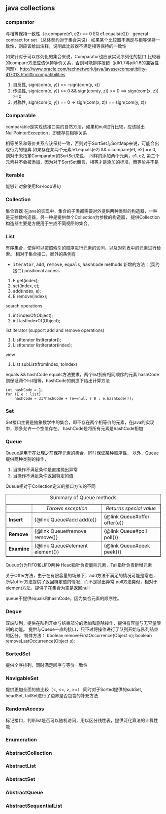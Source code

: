 
## java collections

### comparator
与相等保持一致性（c.compare(e1, e2) == 0 EQ e1.equals(e2)）
general contract for set （总体契约对于集合来说）
如果某个比较器不满足与相等保持一致性，则应该给出注释，说明此比较器不满足相等保持的一致性

如果针对于可以序列化的集合来说，Comparator也应该实现序列化的接口
比较器的compare方法应该保持等价关系，否则可能排序报错（jdk1.7与jdk1.6的兼容性问题）
http://www.oracle.com/technetwork/java/javase/compatibility-417013.html#incompatibilities

1. 自反性, sign(com(x, y)) == -sign(com(y, x))
2. 传递性, sign(com(x, y)) >= 0 && sign(com(y, z)) >= 0 ==> sign(com(x, z)) >=0
3. 对称性, sign(com(x, y)) == 0 => sign(com(x, z)) == sign(com(y, z))

### Comparable
comparable是实现该接口类的自然方法，如果和null进行比较，应该抛出NullPointerException，即使存在相等关系

相等关系和等价关系应该保持一致，否则对于SortSet与SortMap来说，可能会出现行为的怪异
如果存在某两个元素!e1.equals(e2) && c.compare(e1, e2) == 0, 则对于未指定Comparator的SortSet来说，
同样的添加两个元素，e1, e2, 第二个元素并不会被添加，因为对于SortSet而言，相等才是添加的标准，而等价并不是

### Iterable
能够让对象使用for-loop语句

### Collection
集合容器
在java的实现中，集合的子类都需要对外提供两种类型的构造器，一种是无参数构造器，另一种是提供单个Collection为参数的构造器，
提供Collection构造器主要是方便用于生成不同视图的集合。

### List
有序集合，使得可以按照索引的顺序进行元素的访问，以及对列表中的元素进行检索。
相对于集合接口，额外的条例有：
* <tt>iterator</tt>, <tt>add</tt>, <tt>remove</tt>, <tt>equals</tt>, <tt>hashCode</tt> methods
新增的方法：(契约接口)
positional access
1. E get(index);
2. set(index, e);
3. add(index, e);
4. E remove(index);

search operations
1. int indexOf(Object);
2. int lastIndexOf(Object);

list iterator (support add and remove operations)
1. ListIterator listIterator();
2. ListIterator listIterator(index);

view
1. List<E> subList(fromIndex, toIndex)

equals && hashCode
equals方法要求，两个list拥有相同顺序的元素
hashCode则保证两个list相等，hashCode的前提下给出计算方法
```code
int hashCode = 1;
for (E e : list)
    hashCode = 31*hashCode + (e==null ? 0 : e.hashCode());
```

### Set
Set接口主要是抽象数学中的集合，即不存在两个相等价的元素，在java的实现中，顶多允许一个空值存在。
hashCode是将所有元素是hashCode相加

### Queue
Queue是用于在处理之前保存元素的集合，同时保证某种顺序性，
以外，Queue提供两种类别的操作，
1. 当操作不满足条件是直接抛出异常
2. 当操作不满足条件返回特定的值

Queue相对于Collection定义的接口方法的不同
<table BORDER CELLPADDING=3 CELLSPACING=1>
 <caption>Summary of Queue methods</caption>
  <tr>
    <td></td>
    <td ALIGN=CENTER><em>Throws exception</em></td>
    <td ALIGN=CENTER><em>Returns special value</em></td>
  </tr>
  <tr>
    <td><b>Insert</b></td>
    <td>{@link Queue#add add(e)}</td>
    <td>{@link Queue#offer offer(e)}</td>
  </tr>
  <tr>
    <td><b>Remove</b></td>
    <td>{@link Queue#remove remove()}</td>
    <td>{@link Queue#poll poll()}</td>
  </tr>
  <tr>
    <td><b>Examine</b></td>
    <td>{@link Queue#element element()}</td>
    <td>{@link Queue#peek peek()}</td>
  </tr>
 </table>
 
 Queue分为FIFO和LIFO两种
 Head指针负责删除元素，Tail指针负责新增元素
 
 关于Offer方法，由于在有限容量的场景下，add方法不满足的情况可能是常态，所以offer方法提供了返回特定值的情况，而不是抛出异常
 poll方法类似，相对于element方法，提供了在集合为空是返回null
 
 queue不提供equals和hashCode，因为集合元素的顺序性。
 
 ### Deque
 双端队列，提供在队列开始与结束部分的添加和删除操作，提供有容量与无容量限制的功能。
 提供与Queue一直的接口，只不过将操作进行了队列开始与队列结束的区分。
 特殊方法：
 boolean removeFirstOccurrence(Object o);
 boolean removeLastOccurrence(Object o);
 
 ### SortedSet
 提供全序排列，同时满足顺序与等价一致性
 
 ### NavigableSet
 提供更加全面的值比较（<, <=, >, >=）
 同时对于Sorted提供的subSet, headSet, tailSet进行了边界是否包含的补充方法
 
 ### RandomAccess
 标记接口，判断list是否可以随机访问，用以区分线性表，提供泛化算法的计算性能
 
 ### Enumeration
 
 ### AbstractCollection
 ### AbstractList
 ### AbstractSet
 ### AbstractQueue
 ### AbstractSequentialList
 
 
 
 
